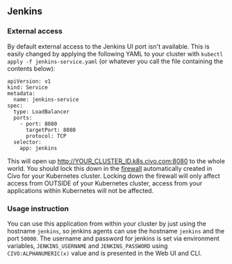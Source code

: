 ## Jenkins

### External access

By default external access to the Jenkins UI port isn't available. This is easily changed by applying the following YAML to your cluster with `kubectl apply -f jenkins-service.yaml` (or whatever you call the file containing the contents below):

```
apiVersion: v1
kind: Service
metadata:
  name: jenkins-service
spec:
  type: LoadBalancer
  ports:
    - port: 8080
      targetPort: 8080
      protocol: TCP
  selector:
    app: jenkins
```

This will open up http://YOUR_CLUSTER_ID.k8s.civo.com:8080 to the whole world. You should lock this down in the [firewall](https://www.civo.com/account/firewalls) automatically created in Civo for your Kubernetes cluster. Locking down the firewall will only affect access from OUTSIDE of your Kubernetes cluster, access from your applications within Kubernetes will not be affected.

### Usage instruction

You can use this application from within your cluster by just using the hostname `jenkins`, so jenkins agents can use the hostname `jenkins` and the port `50000`. The username and password for jenkins is set via environment variables, `JENKINS_USERNAME` and `JENKINS_PASSWORD` using `CIVO:ALPHANUMERIC(x)` value and is presented in the Web UI and CLI.
